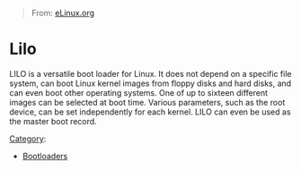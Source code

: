 > From: [eLinux.org](http://eLinux.org/Lilo "http://eLinux.org/Lilo")


# Lilo



LILO is a versatile boot loader for Linux. It does not depend on a
specific file system, can boot Linux kernel images from floppy disks and
hard disks, and can even boot other operating systems. One of up to
sixteen different images can be selected at boot time. Various
parameters, such as the root device, can be set independently for each
kernel. LILO can even be used as the master boot record.


[Category](http://eLinux.org/Special:Categories "Special:Categories"):

-   [Bootloaders](http://eLinux.org/Category:Bootloaders "Category:Bootloaders")

